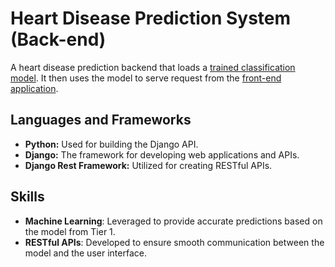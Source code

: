 # Heart Disease Prediction System (Back-end)

A heart disease prediction backend that loads a [trained classification model](https://github.com/faraji-ombonya/solid-adventure). 
It then uses the model to serve request from the [front-end application](https://github.com/faraji-ombonya/stunning-guide).

## Languages and Frameworks

- **Python:** Used for building the Django API.
- **Django:** The framework for developing web applications and APIs.
- **Django Rest Framework:** Utilized for creating RESTful APIs.

## Skills

- **Machine Learning**: Leveraged to provide accurate predictions based on the model from Tier 1.
- **RESTful APIs**: Developed to ensure smooth communication between the model and the user interface.
